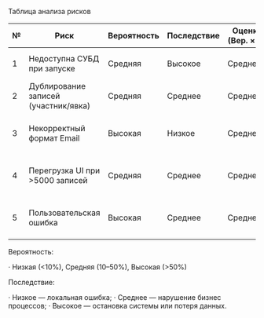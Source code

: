 Таблица анализа рисков

| № | Риск                                 | Вероятность | Последствие | Оценка риска (Вер. × Послед.) | Меры противодействия                                       |
| - | ------------------------------------ | ----------- | ----------- | ----------------------------- | ---------------------------------------------------------- |
| 1 | Недоступна СУБД при запуске          | Средняя     | Высокое     | Средне‑высокий                | Автоподключение; проверка службы SQL при старте            |
| 2 | Дублирование записей (участник/явка) | Средняя     | Среднее     | Средне                        | Валидация в UI и DAL, ограничения в БД (уникальность)      |
| 3 | Некорректный формат Email            | Высокая     | Низкое      | Средне                        | RegEx‑валидация по стандарту RFC‑5322, подсказки в UI      |
| 4 | Перегрузка UI при >5000 записей      | Средняя     | Среднее     | Средне                        | Индексация БД; пагинация; оптимизация ObservableCollection |
| 5 | Пользовательская ошибка              | Высокая     | Среднее     | Средне‑высокий                | MessageBox-подтверждения; ToolTip; обучение персонала      |


Вероятность:

· Низкая (<10%), Средняя (10–50%), Высокая (>50%)  

Последствие:

· Низкое — локальная ошибка;
· Среднее — нарушение бизнес процессов;
· Высокое — остановка системы или потеря данных.